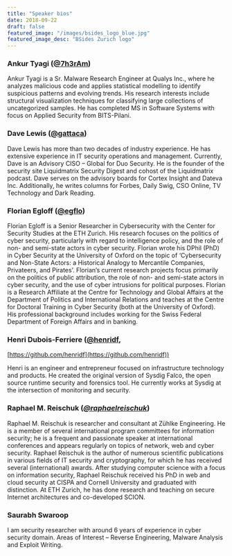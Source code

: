 ```yaml
---
title: "Speaker bios"
date: 2018-09-22
draft: false
featured_image: "/images/bsides_logo_blue.jpg"
featured_image_desc: "BSides Zurich logo"
---
```


### Ankur Tyagi ([@7h3rAm](https://twitter.com/7h3rAm))

Ankur Tyagi is a Sr. Malware Research Engineer at Qualys Inc., where he analyzes
malicious code and applies statistical modelling to identify suspicious patterns
and evolving trends. His research interests include structural visualization techniques
for classifying large collections of uncategorized samples. He has completed MS in
Software Systems with focus on Applied Security from BITS-Pilani.

### Dave Lewis ([@gattaca](https://twitter.com/gattaca))

Dave Lewis has more than two decades of industry experience. He has extensive experience
in IT security operations and management. Currently, Dave is an Advisory CISO – Global
for Duo Security. He is the founder of the security site Liquidmatrix Security Digest
and cohost of the Liquidmatrix podcast. Dave serves on the advisory boards for Cortex
Insight and Dateva Inc. Additionally, he writes columns for Forbes, Daily Swig, CSO
Online, TV Technology and Dark Reading.

### Florian Egloff ([@egflo](https://twitter.com/egflo))

Florian Egloff is a Senior Researcher in Cybersecurity with the Center for Security
Studies at the ETH Zurich. His research focuses on the politics of cyber security,
particularly with regard to intelligence policy, and the role of non- and semi-state
actors in cyber security. Florian wrote his DPhil (PhD) in Cyber Security at the
University of Oxford on the topic of ‘Cybersecurity and Non-State Actors: a Historical
Analogy to Mercantile Companies, Privateers, and Pirates’. Florian’s current research
projects focus primarily on the politics of public attribution, the role of non-
and semi-state actors in cyber security, and the use of cyber intrusions for political
purposes. Florian is a Research Affiliate at the Centre for Technology and Global
Affairs at the Department of Politics and International Relations and teaches at
the Centre for Doctoral Training in Cyber Security (both at the University of Oxford).
His professional background includes working for the Swiss Federal Department of
Foreign Affairs and in banking.

### Henri Dubois-Ferriere ([@henridf](https://twitter.com/henridf),
[https://github.com/henridf](https://github.com/henridf))

Henri is an engineer and entrepreneur focused on infrastructure technology and
products. He created the original version of Sysdig Falco, the open source runtime
security and forensics tool. He currently works at Sysdig at the intersection of
monitoring and security.

### Raphael M. Reischuk (_[@raphaelreischuk](https://twitter.com/raphaelreischuk)_)

Raphael M. Reischuk is researcher and consultant at Zühlke Engineering. He is a member
of several international program committees for information security; he is a frequent
and passionate speaker at international conferences and appears regularly on topics
of network, web and cyber security. Raphael Reischuk is the author of numerous scientific
publications in various fields of IT security and cryptography, for which he has
received several (international) awards. After studying computer science with a focus
on information security, Raphael Reischuk received his PhD in web and cloud security
at CISPA and Cornell University and graduated with distinction. At ETH Zurich, he
has done research and teaching on secure Internet architectures and co-developed
SCION.

### Saurabh Swaroop

I am security researcher with around 6 years of experience in cyber security domain.
Areas of Interest – Reverse Engineering, Malware Analysis and Exploit Writing.

